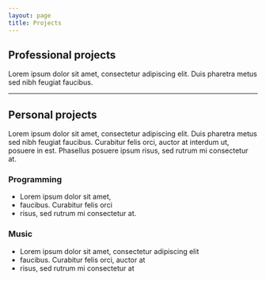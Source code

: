 ```yaml
---
layout: page
title: Projects
---
```


## Professional projects

Lorem ipsum dolor sit amet, consectetur adipiscing elit. Duis pharetra metus sed nibh feugiat faucibus.

---

## Personal projects

Lorem ipsum dolor sit amet, consectetur adipiscing elit. Duis pharetra metus sed nibh feugiat faucibus. Curabitur felis orci, auctor at interdum ut, posuere in est. Phasellus posuere ipsum risus, sed rutrum mi consectetur at.

### Programming

- Lorem ipsum dolor sit amet, 
- faucibus. Curabitur felis orci
- risus, sed rutrum mi consectetur at.

### Music

- Lorem ipsum dolor sit amet, consectetur adipiscing elit
- faucibus. Curabitur felis orci, auctor at
- risus, sed rutrum mi consectetur at



